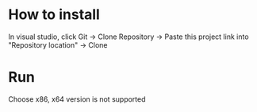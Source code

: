 # How to install
In visual studio, click Git -> Clone Repository -> Paste this project link into "Repository location" -> Clone

# Run
Choose x86, x64 version is not supported
